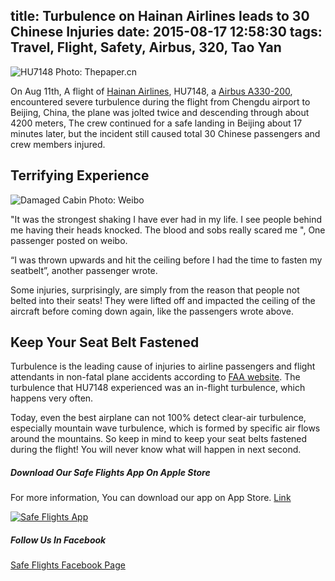 title: Turbulence on Hainan Airlines leads to 30 Chinese Injuries
date: 2015-08-17 12:58:30
tags: Travel, Flight, Safety, Airbus, 320, Tao Yan
---

![HU7148 Photo: Thepaper.cn](http://www.safetyflights.com/images/flightBlog/20150811-wld-hainan-1.jpg)


On Aug 11th, A flight of [Hainan Airlines](http://www.safetyflights.com/#!/search/airline/Hainan%20Airlines), HU7148, a [Airbus A330-200](http://www.safetyflights.com/#!/search/aircraft/a320), encountered severe turbulence during the flight from Chengdu airport to Beijing, China, the plane was jolted twice and descending through about 4200 meters, The crew continued for a safe landing in Beijing about 17 minutes later, but the incident still caused total 30 Chinese passengers and crew members injured.

<!-- more --> 
## Terrifying Experience
![Damaged Cabin Photo: Weibo](http://www.safetyflights.com/images/flightBlog/U10856P1T1D32191918F23DT20150811184004.jpg)

"It was the strongest shaking I have ever had in my life. I see people behind me having their heads knocked. The blood and sobs really scared me ", One passenger posted on weibo.

“I was thrown upwards and hit the ceiling before I had the time to fasten my seatbelt”, another passenger wrote.

Some injuries, surprisingly, are simply from the reason that people not belted into their seats! They were lifted off and impacted the ceiling of the aircraft before coming down again, like the passengers wrote above.



## Keep Your Seat Belt Fastened

Turbulence is the leading cause of injuries to airline passengers and flight attendants in non-fatal plane accidents according to [FAA website](https://www.faa.gov/passengers/fly_safe/turbulence/). The turbulence that HU7148 experienced was an in-flight turbulence, which happens very often.

Today, even the best airplane can not 100% detect clear-air turbulence, especially mountain wave turbulence, which is formed by specific air flows around the mountains. So keep in mind to keep your seat belts fastened during the flight! You will never know what will happen in next second.

##### Download Our Safe Flights  App On Apple Store
For more information, You can download our app on App Store. [Link](https://itunes.apple.com/hk/app/flight-accidents/id998433297?mt=8&ign-mpt=uo%3D4)

[![Safe Flights App](http://www.safetyflights.com/images/ios-app.png)](https://itunes.apple.com/hk/app/flight-accidents/id998433297?mt=8&ign-mpt=uo%3D4)


##### Follow Us In Facebook
[Safe Flights Facebook Page](https://www.facebook.com/FlightSafetyIsWhatWeCare?fref=ts)
